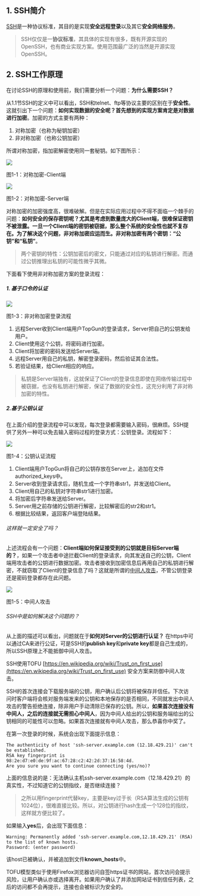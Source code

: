 ## 1\. SSH简介

[SSH](http://www.ietf.org/rfc/rfc4251.txt)是一种协议标准，其目的是实现**安全远程登录**以及其它**安全网络服务**。

> SSH仅仅是一**协议标准**，其具体的实现有很多，既有开源实现的OpenSSH，也有商业实现方案。使用范围最广泛的当然是开源实现OpenSSH。

## 2\. SSH工作原理

在讨论SSH的原理和使用前，我们需要分析一个问题：**为什么需要SSH？**

从1.1节SSH的定义中可以看出，SSH和telnet、ftp等协议主要的区别在于**安全性**。这就引出下一个问题：**如何实现数据的安全呢？**首先想到的实现方案肯定是对数据进行**加密**。加密的方式主要有两种：

1.  对称加密（也称为秘钥加密）
2.  非对称加密（也称公钥加密）

所谓对称加密，指加密解密使用同一套秘钥。如下图所示：

![](2023-01-11-11-35-05.png)

图1-1：对称加密-Client端

![](2023-01-11-11-35-20.png)

图1-2：对称加密-Server端

对称加密的加密强度高，很难破解。但是在实际应用过程中不得不面临一个棘手的问题：**如何安全的保存密钥呢？**尤其是考虑到数量庞大的Client端，很难保证密钥不被泄露。一旦一个Client端的密钥被窃据，那么整个系统的安全性也就不复存在。为了解决这个问题，**非对称加密**应运而生。非对称加密有两个密钥：**“公钥”**和**“私钥”**。

> 两个密钥的特性：公钥加密后的密文，只能通过对应的私钥进行解密。而通过公钥推理出私钥的可能性微乎其微。

下面看下使用非对称加密方案的登录流程：

##### 1\. 基于口令的认证

![](2023-01-11-11-35-37.png)

图1-3：非对称加密登录流程

1.  远程Server收到Client端用户TopGun的登录请求，Server把自己的公钥发给用户。
2.  Client使用这个公钥，将密码进行加密。
3.  Client将加密的密码发送给Server端。
4.  远程Server用自己的私钥，解密登录密码，然后验证其合法性。
5.  若验证结果，给Client相应的响应。

> 私钥是Server端独有，这就保证了Client的登录信息即使在网络传输过程中被窃据，也没有私钥进行解密，保证了数据的安全性，这充分利用了非对称加密的特性。

##### 2\.基于公钥认证

在上面介绍的登录流程中可以发现，每次登录都需要输入密码，很麻烦。SSH提供了另外一种可以免去输入密码过程的登录方式：公钥登录。流程如下：

![](2023-01-11-11-36-34.png)

图1-4：公钥认证流程

1.  Client端用户TopGun将自己的公钥存放在Server上，追加在文件authorized\_keys中。
2.  Server收到登录请求后，随机生成一个字符串str1，并发送给Client。
3.  Client用自己的私钥对字符串str1进行加密。
4.  将加密后字符串发送给Server。
5.  Server用之前存储的公钥进行解密，比较解密后的str2和str1。
6.  根据比较结果，返回客户端登陆结果。
###### 这样就一定安全了吗？

上述流程会有一个问题：**Client端如何保证接受到的公钥就是目标Server端的？**，如果一个攻击者中途拦截Client的登录请求，向其发送自己的公钥，Client端用攻击者的公钥进行数据加密。攻击者接收到加密信息后再用自己的私钥进行解密，不就窃取了Client的登录信息了吗？这就是所谓的[中间人攻击](https://en.wikipedia.org/wiki/Man-in-the-middle_attack)，不管公钥登录还是密码登录都存在此问题。

![](2023-01-11-11-36-09.png)

图1-5：中间人攻击

###### SSH中是如何解决这个问题的？

从上面的描述可以看出，问题就在于**如何对Server的公钥进行认证？** 在https中可以通过CA来进行公证，可是SSH的**publish key**和**private key**都是自己生成的，所以SSH原理上不能抵御中间人攻击。

SSH使用TOFU [https://en.wikipedia.org/wiki/Trust_on_first_use](https://en.wikipedia.org/wiki/Trust_on_first_use) 安全方案来防御中间人攻击。

SSH的首次连接会下载服务端的公钥，用户确认后公钥将被保存并信任。下次访问时客户端将会核对服务端发来的公钥和本地保存的是否相同，不同就发出中间人攻击的警告拒绝连接，除非用户手动清除已保存的公钥。所以，**如果首次连接没有中间人，之后的连接就无需担心中间人**，因为中间人给出的公钥和服务端给出的公钥相同的可能性可以忽略。如果首次连接就有中间人攻击，那么恭喜你中奖了。

在第一次登录的时候，系统会出现下面提示信息：

    The authenticity of host 'ssh-server.example.com (12.18.429.21)' can't be established.
    RSA key fingerprint is 98:2e:d7:e0:de:9f:ac:67:28:c2:42:2d:37:16:58:4d.
    Are you sure you want to continue connecting (yes/no)?

上面的信息说的是：无法确认主机ssh-server.example.com（12.18.429.21）的真实性，不过知道它的公钥指纹，是否继续连接？

> 之所以用fingerprint代替key，主要是key过于长（RSA算法生成的公钥有1024位），很难直接比较。所以，对公钥进行hash生成一个128位的指纹，这样就方便比较了。

如果输入**yes**后，会出现下面信息：

    Warning: Permanently added 'ssh-server.example.com,12.18.429.21' (RSA) to the list of known hosts. 
    Password: (enter password)

该host已被确认，并被追加到文件**known\_hosts**中。

TOFU模型类似于使用Firefox浏览器访问自签https证书的网站，首次访问会提示风险，让用户确认亦或选择离开。如果用户确认了并添加网站证书到信任列表，之后的访问都不会再提示，连接也会被标识为安全的。

